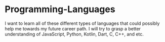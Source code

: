 # Programming-Languages
I want to learn all of these different types of languages that could possibly help me towards my future career path. I will try to grasp a better understanding of JavaScript, Python, Kotlin, Dart, C, C++, and etc.

